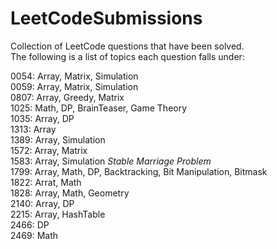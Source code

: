 # LeetCodeSubmissions
Collection of LeetCode questions that have been solved. <br />
The following is a list of topics each question falls under: <br />

0054: Array, Matrix, Simulation <br />
0059: Array, Matrix, Simulation <br />
0807: Array, Greedy, Matrix <br />
1025: Math, DP, BrainTeaser, Game Theory <br />
1035: Array, DP <br />
1313: Array <br />
1389: Array, Simulation <br />
1572: Array, Matrix <br />
1583: Array, Simulation *Stable Marriage Problem* <br />
1799: Array, Math, DP, Backtracking, Bit Manipulation, Bitmask <br />
1822: Arrat, Math <br />
1828: Array, Math, Geometry <br />
2140: Array, DP <br />
2215: Array, HashTable <br />
2466: DP <br />
2469: Math <br />
